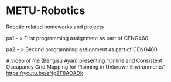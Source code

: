 # METU-Robotics
Robotic related homeworks and projects

pa1 - > First programming assignment as part of CENG460

pa2 - > Second programming assignment as part of CENG460

A video of me (Bengisu Ayan) presenting "Online and Consistent Occupancy Grid Mapping for Planning in Unknown Environments"
https://youtu.be/zNgZF8AOADk
